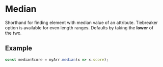 # Median

Shorthand for finding element with median value of an attribute.
Tiebreaker option is available for even length ranges. Defaults by taking the **lower** of the two.

## Example

```typescript
const medianScore = myArr.median(x => x.score);
```

